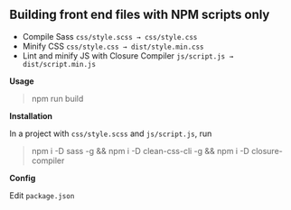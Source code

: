 ## Building front end files with NPM scripts only

- Compile Sass `css/style.scss → css/style.css`
- Minify CSS `css/style.css → dist/style.min.css`
- Lint and minify JS with Closure Compiler `js/script.js → dist/script.min.js`

**Usage**

> npm run build

**Installation**

In a project with `css/style.scss` and `js/script.js`, run

> npm i -D sass -g && npm i -D clean-css-cli -g && npm i -D closure-compiler

**Config**

Edit `package.json`
